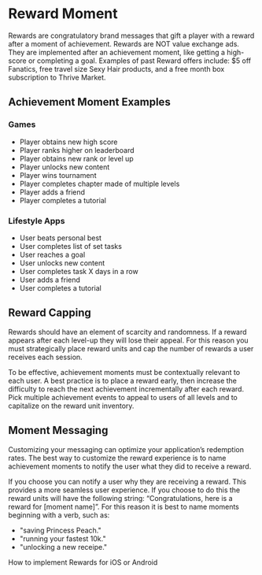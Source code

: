 # Reward Moment

Rewards are congratulatory brand messages that gift a player with a reward after a moment of achievement. Rewards are NOT value exchange ads. They are implemented after an achievement moment, like getting a high-score or completing a goal. Examples of past Reward offers include: $5 off Fanatics, free travel size Sexy Hair products, and a free month box subscription to Thrive Market.


## Achievement Moment Examples

### Games

* Player obtains new high score
* Player ranks higher on leaderboard 
* Player obtains new rank or level up
* Player unlocks new content
* Player wins tournament
* Player completes chapter made of multiple levels
* Player adds a friend
* Player completes a tutorial

### Lifestyle Apps

* User beats personal best
* User completes list of set tasks
* User reaches a goal
* User unlocks new content
* User completes task X days in a row
* User adds a friend
* User completes a tutorial


## Reward Capping

Rewards should have an element of scarcity and randomness. If a reward appears after each level-up they will lose their appeal. For this reason you must strategically place reward units and cap the number of rewards a user receives each session. 

To be effective, achievement moments must be contextually relevant to each user. A best practice is to place a reward early, then increase the difficulty to reach the next achievement incrementally after each reward. Pick multiple achievement events to appeal to users of all levels and to capitalize on the reward unit inventory. 

## Moment Messaging

Customizing your messaging can optimize your application’s redemption rates. The best way to customize the reward experience is to name achievement moments to notify the user what they did to receive a reward.

If you choose you can notify a user why they are receiving a reward. This provides a more seamless user experience. If you choose to do this the reward units will have the following string: “Congratulations, here is a reward for [moment name]”. For this reason it is best to name moments beginning with a verb, such as: 

* "saving Princess Peach."
* "running your fastest 10k."
* "unlocking a new receipe."

How to implement Rewards for iOS or Android
